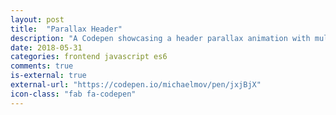 ```yaml
---
layout: post
title:  "Parallax Header"
description: "A Codepen showcasing a header parallax animation with multiple elements in motion."
date: 2018-05-31
categories: frontend javascript es6
comments: true
is-external: true
external-url: "https://codepen.io/michaelmov/pen/jxjBjX"
icon-class: "fab fa-codepen"
---
```


